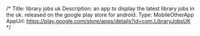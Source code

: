 /*
Title: library jobs uk
Description: an app to display the latest library jobs in the uk. released on the google play store for android.
Type: MobileOtherApp
AppUrl: https://play.google.com/store/apps/details?id=com.LibraryJobsUK
*/